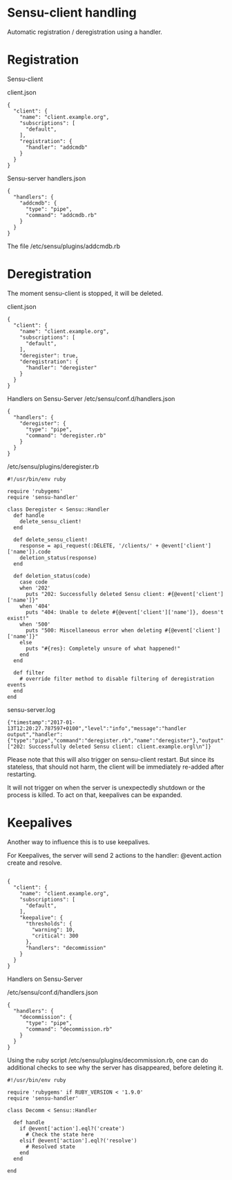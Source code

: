 Sensu-client handling
==

Automatic registration / deregistration using a handler.

Registration
===

Sensu-client


client.json
```
{
  "client": {
    "name": "client.example.org",
    "subscriptions": [
      "default",
    ],
    "registration": {
      "handler": "addcmdb"
    }
  }
}
```

Sensu-server handlers.json

```
{
  "handlers": {
    "addcmdb": {
      "type": "pipe",
      "command": "addcmdb.rb"
    }
  } 
}
```

The file /etc/sensu/plugins/addcmdb.rb 


Deregistration
===

The moment sensu-client is stopped, it will be deleted.

client.json
```
{
  "client": {
    "name": "client.example.org",
    "subscriptions": [
      "default",
    ],
    "deregister": true,
    "deregistration": {
      "handler": "deregister"
    }
  }
}
```
Handlers on Sensu-Server
/etc/sensu/conf.d/handlers.json
```
{
  "handlers": {
    "deregister": {
      "type": "pipe",
      "command": "deregister.rb"
    }
  } 
}

```

/etc/sensu/plugins/deregister.rb

```
#!/usr/bin/env ruby

require 'rubygems'
require 'sensu-handler'

class Deregister < Sensu::Handler
  def handle
    delete_sensu_client!
  end

  def delete_sensu_client!
    response = api_request(:DELETE, '/clients/' + @event['client']['name']).code
    deletion_status(response)
  end

  def deletion_status(code)
    case code
    when '202'
      puts "202: Successfully deleted Sensu client: #{@event['client']['name']}"
    when '404'
      puts "404: Unable to delete #{@event['client']['name']}, doesn't exist!"
    when '500'
      puts "500: Miscellaneous error when deleting #{@event['client']['name']}"
    else
      puts "#{res}: Completely unsure of what happened!"
    end
  end

  def filter
    # override filter method to disable filtering of deregistration events
  end
end
```



sensu-server.log
```
{"timestamp":"2017-01-13T12:20:27.787597+0100","level":"info","message":"handler output","handler":{"type":"pipe","command":"deregister.rb","name":"deregister"},"output":["202: Successfully deleted Sensu client: client.example.orgl\n"]}
```

Please note that this will also trigger on sensu-client restart. But since its stateless, that should not harm, the client will be immediately re-added after restarting.

It will not trigger on when the server is unexpectedly shutdown or the process is killed. To act on that, keepalives can be expanded.


Keepalives
==

Another way to influence this is to use keepalives.

For Keepalives, the server will send 2 actions to the handler:
@event.action create and resolve.


```

{
  "client": {
    "name": "client.example.org",
    "subscriptions": [
      "default",
    ],
    "keepalive": {
      "thresholds": {
        "warning": 10,
        "critical": 300
      },
      "handlers": "decommission"
    }
  }
}
```

Handlers on Sensu-Server

/etc/sensu/conf.d/handlers.json

```
{
  "handlers": {
    "decommission": {
      "type": "pipe",
      "command": "decommission.rb"
    }
  } 
}
```

Using the ruby script /etc/sensu/plugins/decommission.rb, one can do additional checks to see why the server has disappeared, before deleting it.

```
#!/usr/bin/env ruby

require 'rubygems' if RUBY_VERSION < '1.9.0'
require 'sensu-handler'

class Decomm < Sensu::Handler

  def handle
    if @event['action'].eql?('create')
      # Check the state here
    elsif @event['action'].eql?('resolve')
      # Resolved state
    end
  end

end
```
